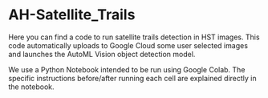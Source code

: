 # AH-Satellite_Trails
Here you can find a code to run satellite trails detection in HST images. This code automatically uploads to Google Cloud some user selected images and launches the AutoML Vision object detection model.

We use a Python Notebook intended to be run using Google Colab. The specific instructions before/after running each cell are explained directly in the notebook.
